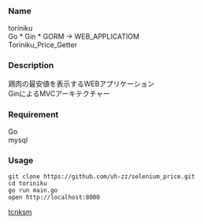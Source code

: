 
### Name
toriniku  
Go * Gin * GORM → WEB_APPLICATIOM  
Toriniku_Price_Getter  

### Description
鶏肉の最安値を表示するWEBアプリケーション  
GinによるMVCアーキテクチャー  

### Requirement
Go  
mysql  

### Usage
```
git clone https://github.com/uh-zz/selenium_price.git  
cd toriniku  
go run main.go  
open http://localhost:8000  
```

[tcnksm](https://github.com/funasedaisuke/)  
